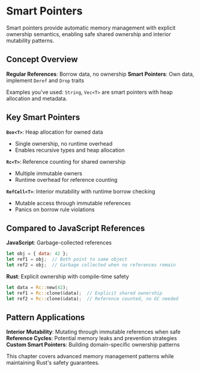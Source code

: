 # Smart Pointers

Smart pointers provide automatic memory management with explicit ownership semantics, enabling safe shared ownership and interior mutability patterns.

## Concept Overview

**Regular References**: Borrow data, no ownership
**Smart Pointers**: Own data, implement `Deref` and `Drop` traits

Examples you've used: `String`, `Vec<T>` are smart pointers with heap allocation and metadata.

## Key Smart Pointers

**`Box<T>`**: Heap allocation for owned data
- Single ownership, no runtime overhead
- Enables recursive types and heap allocation

**`Rc<T>`**: Reference counting for shared ownership  
- Multiple immutable owners
- Runtime overhead for reference counting

**`RefCell<T>`**: Interior mutability with runtime borrow checking
- Mutable access through immutable references
- Panics on borrow rule violations

## Compared to JavaScript References

**JavaScript**: Garbage-collected references
```javascript
let obj = { data: 42 };
let ref1 = obj;  // Both point to same object
let ref2 = obj;  // Garbage collected when no references remain
```

**Rust**: Explicit ownership with compile-time safety
```rust
let data = Rc::new(42);
let ref1 = Rc::clone(&data);  // Explicit shared ownership
let ref2 = Rc::clone(&data);  // Reference counted, no GC needed
```

## Pattern Applications

**Interior Mutability**: Mutating through immutable references when safe
**Reference Cycles**: Potential memory leaks and prevention strategies
**Custom Smart Pointers**: Building domain-specific ownership patterns

This chapter covers advanced memory management patterns while maintaining Rust's safety guarantees.
